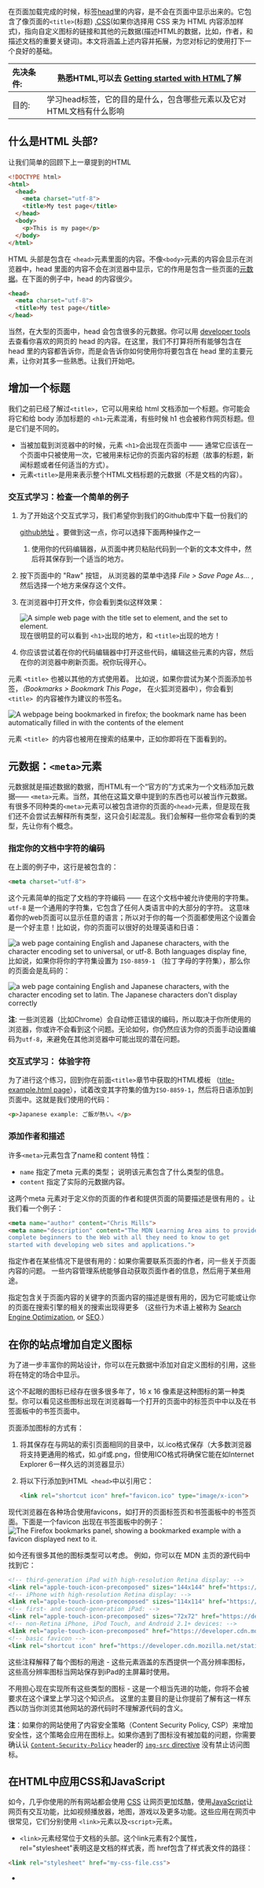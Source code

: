 在页面加载完成的时候，标签[head]( 1/docs/Glossary/Head)里的内容，是不会在页面中显示出来的。它包含了像页面的`<title>`(标题) ,[CSS]( 1/docs/Glossary/CSS)(如果你选择用 CSS 来为 HTML 内容添加样式)，指向自定义图标的链接和其他的元数据(描述HTML的数据，比如，作者，和描述文档的重要关键词)。本文将涵盖上述内容并拓展，为您对标记的使用打下一个良好的基础。

| 先决条件: | 熟悉HTML,可以去 [Getting started with HTML]( 1/docs/Learn/HTML/Introduction_to_HTML/Getting_started)了解 |
| :-------- | ------------------------------------------------------------ |
| 目的:     | 学习head标签，它的目的是什么，包含哪些元素以及它对HTML文档有什么影响 |

## 什么是HTML 头部?

让我们简单的回顾下上一章提到的HTML

```html
<!DOCTYPE html>
<html>
  <head>
    <meta charset="utf-8">
    <title>My test page</title>
  </head>
  <body>
    <p>This is my page</p>
  </body>
</html>
```

HTML 头部是包含在 `<head>`元素里面的内容。不像`<body>`元素的内容会显示在浏览器中，head 里面的内容不会在浏览器中显示，它的作用是包含一些页面的[元数据]( 1/docs/Glossary/Metadata)。在下面的例子中，head 的内容很少。

```html
<head>
  <meta charset="utf-8">
  <title>My test page</title>
</head>
```

当然，在大型的页面中，head 会包含很多的元数据。你可以用 [developer tools](1/en-US/docs/Learn/Discover_browser_developer_tools) 去查看你喜欢的网页的 head 的内容。在这里，我们不打算将所有能够包含在 head 里的内容都告诉你，而是会告诉你如何使用你将要包含在 head 里的主要元素，让你对其多一些熟悉。让我们开始吧。

## 增加一个标题

我们之前已经了解过`<title>`，它可以用来给 html 文档添加一个标题。你可能会将它和给 body 添加标题的 `<h1>`元素混淆，有些时候 h1 也会被称作网页标题。但是它们是不同的。

- 当被加载到浏览器中的时候，元素 `<h1>`会出现在页面中 —— 通常它应该在一个页面中只被使用一次，它被用来标记你的页面内容的标题（故事的标题，新闻标题或者任何适当的方式）。
- 元素`<title>`是用来表示整个HTML文档标题的元数据（不是文档的内容）。

### 交互式学习：检查一个简单的例子



1. 为了开始这个交互式学习，我们希望你到我们的Github库中下载一份我们的

   [github地址](https://github.com/mdn/learning-area/blob/master/html/introduction-to-html/the-html-head/title-example.html) 。要做到这一点，你可以选择下面两种操作之一

   1. 使用你的代码编辑器，从页面中拷贝粘贴代码到一个新的文本文件中，然后将其保存到一个适当的地方。
2. 按下页面中的 "Raw" 按钮， 从浏览器的菜单中选择 *File > Save Page As...* , 然后选择一个地方来保存这个文件。
   
2. 在浏览器中打开文件，你会看到类似这样效果：

   ![A simple web page with the title set to <title> element, and the <h1> set to <h1> element.](https://mdn.mozillademos.org/files/12323/title-example.png)现在很明显的可以看到 `<h1>`出现的地方，和 `<title>`出现的地方！

3. 你应该尝试着在你的代码编辑器中打开这些代码，编辑这些元素的内容，然后在你的浏览器中刷新页面。祝你玩得开心。

元素 `<title>` 也被以其他的方式使用着。 比如说，如果你尝试为某个页面添加书签，*（Bookmarks > Bookmark This Page*， 在火狐浏览器中），你会看到 `<title> `的内容被作为建议的书签名。

![A webpage being bookmarked in firefox; the bookmark name has been automatically filled in with the contents of the <title> element ](https://mdn.mozillademos.org/files/12337/bookmark-example.png)

元素 `<title> `的内容也被用在搜索的结果中，正如你即将在下面看到的。

## 元数据：`<meta>`元素

元数据就是描述数据的数据，而HTML有一个“官方的”方式来为一个文档添加元数据—— `<meta>`元素。当然，其他在这篇文章中提到的东西也可以被当作元数据。有很多不同种类的`<meta>`元素可以被包含进你的页面的`<head>`元素，但是现在我们还不会尝试去解释所有类型，这只会引起混乱。我们会解释一些你常会看到的类型，先让你有个概念。

### 指定你的文档中字符的编码



在上面的例子中，这行是被包含的：

```html
<meta charset="utf-8">
```

这个元素简单的指定了文档的字符编码 —— 在这个文档中被允许使用的字符集。 `utf-8` 是一个通用的字符集，它包含了任何人类语言中的大部分的字符。 这意味着你的web页面可以显示任意的语言；所以对于你的每一个页面都使用这个设置会是一个好主意！比如说，你的页面可以很好的处理英语和日语：

![a web page containing English and Japanese characters, with the character encoding set to universal, or utf-8. Both languages display fine,](https://mdn.mozillademos.org/files/12343/correct-encoding.png)比如说，如果你将你的字符集设置为 `ISO-8859-1` （拉丁字母的字符集），那么你的页面会是乱码的：

![a web page containing English and Japanese characters, with the character encoding set to latin. The Japanese characters don't display correctly](https://mdn.mozillademos.org/files/12341/bad-encoding.png)

**注**: 一些浏览器（比如Chrome）会自动修正错误的编码，所以取决于你所使用的浏览器，你或许不会看到这个问题。无论如何，你仍然应该为你的页面手动设置编码为`utf-8`，来避免在其他浏览器中可能出现的潜在问题。

### 交互式学习： 体验字符



为了进行这个练习，回到你在前面`<title>`章节中获取的HTML模板 （[title-example.html page](https://github.com/mdn/learning-area/blob/master/html/introduction-to-html/the-html-head/title-example.html)），试着改变其字符集的值为`ISO-8859-1`，然后将日语添加到页面中。这就是我们使用的代码：

```html
<p>Japanese example: ご飯が熱い。</p>
```

### 添加作者和描述



许多`<meta>`元素包含了name和 content 特性：

- `name` 指定了meta 元素的类型； 说明该元素包含了什么类型的信息。
- `content` 指定了实际的元数据内容。

这两个meta 元素对于定义你的页面的作者和提供页面的简要描述是很有用的 。让我们看一个例子：

```html
<meta name="author" content="Chris Mills">
<meta name="description" content="The MDN Learning Area aims to provide
complete beginners to the Web with all they need to know to get
started with developing web sites and applications.">
```

指定作者在某些情况下是很有用的：如果你需要联系页面的作者，问一些关于页面内容的问题。 一些内容管理系统能够自动获取页面作者的信息，然后用于某些用途。

指定包含关于页面内容的关键字的页面内容的描述是很有用的，因为它可能或让你的页面在搜索引擎的相关的搜索出现得更多 （这些行为术语上被称为 [Search Engine Optimization]( 1/docs/Glossary/SEO), or [SEO]( 1/docs/Glossary/SEO).）

## 在你的站点增加自定义图标

为了进一步丰富你的网站设计，你可以在元数据中添加对自定义图标的引用，这些将在特定的场合中显示。

这个不起眼的图标已经存在很多很多年了，16 x 16 像素是这种图标的第一种类型。你可以看见这些图标出现在浏览器每一个打开的页面中的标签页中中以及在书签面板中的书签页面中。

页面添加图标的方式有：

1. 将其保存在与网站的索引页面相同的目录中，以.ico格式保存（大多数浏览器将支持更通用的格式，如.gif或.png，但使用ICO格式将确保它能在如Internet Explorer 6一样久远的浏览器显示）

2. 将以下行添加到HTML` <head>`中以引用它：

   ```html
   <link rel="shortcut icon" href="favicon.ico" type="image/x-icon">
   ```

现代浏览器在各种场合使用favicons，如打开的页面标签页和书签面板中的书签页面。下面是一个favicon 出现在书签面板中的例子：![The Firefox bookmarks panel, showing a bookmarked example with a favicon displayed next to it.](https://mdn.mozillademos.org/files/12351/bookmark-favicon.png)

如今还有很多其他的图标类型可以考虑。 例如，你可以在 MDN 主页的源代码中找到它：

```html
<!-- third-generation iPad with high-resolution Retina display: -->
<link rel="apple-touch-icon-precomposed" sizes="144x144" href="https://developer.cdn.mozilla.net/static/img/favicon144.a6e4162070f4.png">
<!-- iPhone with high-resolution Retina display: -->
<link rel="apple-touch-icon-precomposed" sizes="114x114" href="https://developer.cdn.mozilla.net/static/img/favicon114.0e9fabd44f85.png">
<!-- first- and second-generation iPad: -->
<link rel="apple-touch-icon-precomposed" sizes="72x72" href="https://developer.cdn.mozilla.net/static/img/favicon72.8ff9d87c82a0.png">
<!-- non-Retina iPhone, iPod Touch, and Android 2.1+ devices: -->
<link rel="apple-touch-icon-precomposed" href="https://developer.cdn.mozilla.net/static/img/favicon57.a2490b9a2d76.png">
<!-- basic favicon -->
<link rel="shortcut icon" href="https://developer.cdn.mozilla.net/static/img/favicon32.e02854fdcf73.png">
```

这些注释解释了每个图标的用途 - 这些元素涵盖的东西提供一个高分辨率图标，这些高分辨率图标当网站保存到iPad的主屏幕时使用。

不用担心现在实现所有这些类型的图标 - 这是一个相当先进的功能，你将不会被要求在这个课堂上学习这个知识点。 这里的主要目的是让你提前了解有这一样东西以防当你浏览其他网站的源代码时不理解源代码的含义。



**注**：如果你的网站使用了内容安全策略（Content Security Policy, CSP）来增加安全性，这个策略会应用在图标上。如果你遇到了图标没有被加载的问题，你需要确认认 [`Content-Security-Policy`]( 1/docs/Web/HTTP/Headers/Content-Security-Policy) header的 [`img-src` directive](1/en-US/docs/Web/HTTP/Headers/Content-Security-Policy/img-src) 没有禁止访问图标。

## 在HTML中应用CSS和JavaScript

如今，几乎你使用的所有网站都会使用 [CSS]( 1/docs/Glossary/CSS) 让网页更加炫酷，使用[JavaScript]( 1/docs/Glossary/JavaScript)让网页有交互功能，比如视频播放器，地图，游戏以及更多功能。这些应用在网页中很常见，它们分别使用 `<link>`元素以及`<script>`元素。

-  `<link>`元素经常位于文档的头部。这个link元素有2个属性，rel="stylesheet"表明这是文档的样式表，而 href包含了样式表文件的路径：

  ```html
  <link rel="stylesheet" href="my-css-file.css">
  ```

- <script> 部分没必要非要放在文档头部；实际上，把它放在文档的尾部（在 </body>标签之前）是一个更好的选择，这样可以确保在加载脚本之前浏览器已经解析了HTML内容（如果脚本加载某个不存在的元素，浏览器会报错）。

### 实践操作: 在网页中应用CSS和JavaScript



1. 开始操作之前[script.js]()和 [style.css](https://github.com/mdn/learning-area/blob/master/html/introduction-to-html/the-html-head/style.css) 文件，并把它们保存到本地电脑的同一目录下，确保使用了正确的文件名和文件格式。
2. 使用浏览器和文字编辑器同时打开你的HTML文件。
3. 根据上面的信息，添加`<link>`和`<script>`部分到您的HTML文件中, 这样你的HTML就可以应用CSS和JavaScript了。

如果按照上述步骤正确地执行, 当你保存HTML文件并重新刷新浏览器的话，你会发现页面已经变样了：

![Example showing a page with CSS and JavaScript applied to it. The CSS has made the page go green, whereas the JavaScript has added a dynamic list to the page.](https://mdn.mozillademos.org/files/12359/js-and-css.png)

- JavaScript在页面中添加了一个空列表。现在当你点击列表中的任何地方，浏览器会弹出一个对话框要求你为新列表项输入一些文本内容。当你点击OK按钮，刚刚那个新的列表项会添加到页面上，当你点击那些已有的列表项，会弹出一个对话框允许你修改列表项的文本。
- CSS使页面背景变成了绿色，文本变得大了一点。它还将JavaScript添加到页面中的一些内容进行了样式化，（带有黑色边框的红色条是CSS添加到js生成的列表中的样式。）

## 为文档设定主语言

最后，值得一提的是你可以（而且确实应该）为你的站点设定语言， 这个可以通过添加lang属性到HTML开始标签中来实现 (参考 [meta-example.html](https://github.com/mdn/learning-area/blob/master/html/introduction-to-html/the-html-head/meta-example.html))，如下所示：

```html
<html lang="en-US">
```

这在很多方面都很有用。如果你的HTML文档的语言设置好了，那么你的HTML文档就会被搜索引擎更有效地索引 (例如，允许它在特定于语言的结果中正确显示)，对于那些使用屏幕阅读器的视障人士也很有用(比如， 法语和英语中都有“six”这个单词，但是发音却完全不同)。

你还可以将文档的分段设置为不同的语言。例如，我们可以把日语部分设置为日语，如下所示：

```html
<p>Japanese example: <span lang="jp">ご飯が熱い。</span>.</p>
```

这些codes是根据 [ISO 639-1](https://en.wikipedia.org/wiki/ISO_639-1) 标准定义的。